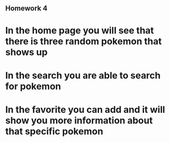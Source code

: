 ## Homework 4

# In the home page you will see that there is three random pokemon that shows up

# In the search you are able to search for pokemon

# In the favorite you can add and it will show you more information about that specific pokemon

